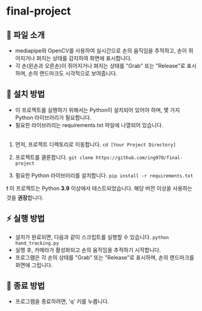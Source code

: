 # final-project


## 📎 파일 소개
- mediapipe와 OpenCV를 사용하여 실시간으로 손의 움직임을 추적하고, 손이 쥐어지거나 펴지는 상태를 감지하여 화면에 표시합니다. 
- 각 손(왼손과 오른손)이 쥐어지거나 펴지는 상태를 "Grab" 또는 "Release"로 표시하며, 손의 랜드마크도 시각적으로 보여줍니다.

## 🔌 설치 방법
- 이 프로젝트를 실행하기 위해서는 Python이 설치되어 있어야 하며, 몇 가지 Python 라이브러리가 필요합니다.
- 필요한 라이브러리는 requirements.txt 파일에 나열되어 있습니다.<br></br>

1. 먼저, 프로젝트 디렉토리로 이동합니다. 
`cd [Your Project Directory]`

2. 프로젝트를 클론합니다.
`git clone https://github.com/ing970/final-project`

3. 필요한 Python 라이브러리를 설치합니다.
`pip install -r requirements.txt`


❗️ 이 프로젝트는 Python **3.9** 이상에서 테스트되었습니다. 해당 버전 이상을 사용하는 것을 **권장**합니다.


## ⚡️ 실행 방법
- 설치가 완료되면, 다음과 같이 스크립트를 실행할 수 있습니다.
`python hand_tracking.py`
- 실행 후, 카메라가 활성화되고 손의 움직임을 추적하기 시작합니다.
- 프로그램은 각 손의 상태를 "Grab" 또는 "Release"로 표시하며, 손의 랜드마크를 화면에 그립니다.

## 👋 종료 방법
- 프로그램을 종료하려면, 'q' 키를 누릅니다.
